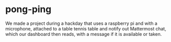 # pong-ping
We made a project during a hackday that uses a raspberry pi and with a microphone, attached to a table tennis table and notify out Mattermost chat, which our dashboard then reads, with a message if it is available or taken.
